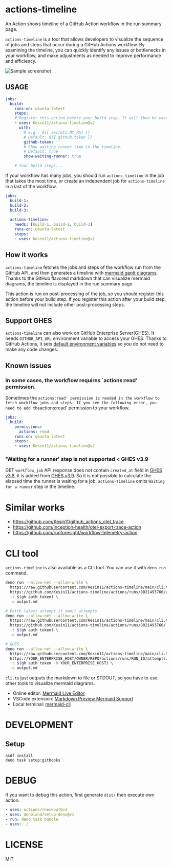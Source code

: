 # actions-timeline

An Action shows timeline of a GitHub Action workflow in the run summary page.

`actions-timeline` is a tool that allows developers to visualize the sequence of
jobs and steps that occur during a GitHub Actions workflow. By examining the
timeline, you can quickly identify any issues or bottlenecks in your workflow,
and make adjustments as needed to improve performance and efficiency.

![Sample screenshot](https://user-images.githubusercontent.com/1324862/268660777-5ee9fffd-6ef7-4960-9632-3589cb7138e1.png)

## USAGE

```yaml
jobs:
  build:
    runs-on: ubuntu-latest
    steps:
    # Register this action before your build step. It will then be executed at the end of the job post-processing.
    - uses: Kesin11/actions-timeline@v2
      with:
        # e.g.: ${{ secrets.MY_PAT }}
        # Default: ${{ github.token }}
        github-token: ''
        # Show waiting runner time in the timeline.
        # Default: true
        show-waiting-runner: true

    # Your build steps...
```

If your workflow has many jobs, you should run `actions-timeline` in the job
that takes the most time, or create an independent job for `actions-timeline` in
a last of the workflow.

```yaml
jobs:
  build-1:
  build-2:
  build-3:
  
  actions-timeline:
    needs: [build-1, build-2, build-3]
    runs-on: ubuntu-latest
    steps:
    - uses: Kesin11/actions-timeline@v2
```

## How it works

`actions-timeline` fetches the jobs and steps of the workflow run from the
GitHub API, and then generates a timeline with
[mermaid gantt diagrams](https://mermaid.js.org/syntax/gantt.html). Thanks to
the GitHub flavored markdown that can visualize mermaid diagrams, the timeline
is displayed in the run summary page.

This action is run on post-processing of the job, so you should register this
action before your build step. If you register this action after your build
step, the timeline will not include other post-processing steps.

## Support GHES

`actions-timeline` can also work on GitHub Enterprise Server(GHES). It needs
`GITHUB_API_URL` environment variable to access your GHES. Thanks to GitHub
Actions, it sets
[default environment variables](https://docs.github.com/en/actions/learn-github-actions/variables#default-environment-variables)
so you do not need to make any code changes.

## Known issues

### In some cases, the workflow requires `actions:read' permission.

Sometimes the
`actions:read' permission is needed in the workflow to fetch workflow jobs and steps. If you see the following error, you need to add the`actions:read'
permission to your workflow.

```yaml
jobs:
  build:
    permissions:
      actions: read
    runs-on: ubuntu-latest
    steps:
    - uses: Kesin11/actions-timeline@v2
```

### 'Waiting for a runner' step is not supported < GHES v3.9

GET `workflow_job` API response does not contain `created_at` field in
[GHES v3.8](https://docs.github.com/en/enterprise-server@3.8/rest/actions/workflow-jobs#get-a-job-for-a-workflow-run),
it is added from
[GHES v3.9](https://docs.github.com/en/enterprise-server@3.9/rest/actions/workflow-jobs?apiVersion=2022-11-28).
So it is not possible to calculate the elapsed time the runner is waiting for a
job, `actions-timeline` omits `Waiting for a runner` step in the timeline.

# Similar works

- https://github.com/Kesin11/github_actions_otel_trace
- https://github.com/inception-health/otel-export-trace-action
- https://github.com/runforesight/workflow-telemetry-action

# CLI tool

`actions-timeline` is also available as a CLI tool. You can use it with
`deno run` command.

```bash
deno run --allow-net --allow-write \
  https://raw.githubusercontent.com/Kesin11/actions-timeline/main/cli.ts \
  https://github.com/Kesin11/actions-timeline/actions/runs/8021493760/attempts/1 \
  -t $(gh auth token) \
  -o output.md

# Fetch latest attempt if ommit attempts
deno run --allow-net --allow-write \
  https://raw.githubusercontent.com/Kesin11/actions-timeline/main/cli.ts \
  https://github.com/Kesin11/actions-timeline/actions/runs/8021493760/ \
  -t $(gh auth token) \
  -o output.md

# GHES
deno run --allow-net --allow-write \
  https://raw.githubusercontent.com/Kesin11/actions-timeline/main/cli.ts \
  https://YOUR_ENTERPRISE_HOST/OWNER/REPO/actions/runs/RUN_ID/attempts/1 \
  -t $(gh auth token -h YOUR_ENTERPRISE_HOST) \
  -o output.md
```

`cli.ts` just outputs the markdown to file or STDOUT, so you have to use other
tools to visualize mermaid diagrams.

- Online editor:
  [Mermaid Live Editor](https://mermaid-js.github.io/mermaid-live-editor/)
- VSCode extension:
  [Markdown Preview Mermaid Support](https://marketplace.visualstudio.com/items?itemName=bierner.markdown-mermaid)
- Local terminal: [mermaid-cli](https://github.com/mermaid-js/mermaid-cli)

# DEVELOPMENT

## Setup

```
asdf install
deno task setup:githooks
```

# DEBUG

If you want to debug this action, first generate `dist/` then execute own
action.

```yaml
- uses: actions/checkout@v3
- uses: denoland/setup-deno@v1
- run: deno task bundle
- uses: ./
```

# LICENSE

MIT
